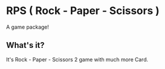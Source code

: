 # RPS ( Rock - Paper - Scissors )
A game package!

## What's it?
It's Rock - Paper - Scissors  2 game with much more Card.
